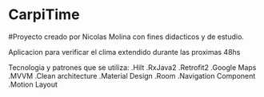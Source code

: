 # CarpiTime
#Proyecto creado por Nicolas Molina con fines didacticos y de estudio.

 Aplicacion para verificar el clima extendido durante las proximas 48hs
	
 Tecnologia y patrones que se utiliza:
			.Hilt
			.RxJava2
			.Retrofit2
			.Google Maps
			.MVVM
			.Clean architecture
			.Material Design
			.Room
            .Navigation Component
            .Motion Layout